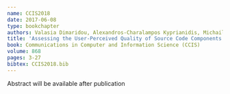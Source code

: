 ```yaml
---
name: CCIS2018
date: 2017-06-08
type: bookchapter
authors: Valasia Dimaridou, Alexandros-Charalampos Kyprianidis, Michail Papamichail, Themistoklis Diamantopoulos and Andreas L. Symeonidis
title: 'Assessing the User-Perceived Quality of Source Code Components using Static Analysis Metrics'
book: Communications in Computer and Information Science (CCIS)
volume: 868
pages: 3-27
bibtex: CCIS2018.bib
---
```


Abstract will be available after publication
